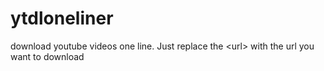 # ytdloneliner
download youtube videos one line. Just replace the &lt;url> with the url you want to download
